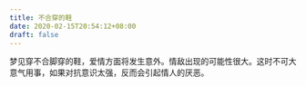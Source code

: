 ```yaml
---
title: 不合穿的鞋
date: 2020-02-15T20:54:12+08:00
draft: false
---
```


梦见穿不合脚穿的鞋，爱情方面将发生意外。情敌出现的可能性很大。这时不可大意气用事，如果对抗意识太强，反而会引起情人的厌恶。